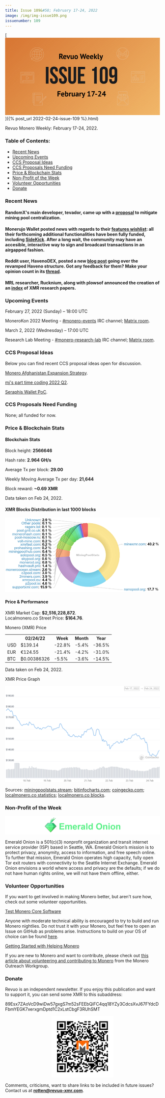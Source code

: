 ```yaml
---
title: Issue 109&#58; February 17-24, 2022
image: /img/img-issue109.png
issuenumber: 109
---
```

[<img src="/img/img-issue109.png" alt="Revuo Monero Weekly #109 Slide" class="img-lead">]({% post_url 2022-02-24-issue-109 %}.html)

<p class="text-lead">Revuo Monero Weekly: February 17-24, 2022.</p>
<!--more-->

<h3>Table of Contents:</h3>
<ul class="contents">
    <li><a href="#news">Recent News</a></li>
    <li><a href="#events">Upcoming Events</a></li>
    <li><a href="#ideas">CCS Proposal Ideas</a></li>
    <li><a href="#proposals">CCS Proposals Need Funding</a></li>
    <li><a href="#stats">Price & Blockchain Stats</a></li>
    <li><a href="#merchant">Non-Profit of the Week</a></li>
    <li><a href="#volunteer">Volunteer Opportunities</a></li>
    <li><a href="#donate">Donate</a></li>
</ul>

<h3 id="news">Recent News</h3>

<div class="newsbyte">
    <h4>RandomX's main developer, tevador, came up with a <a href="https://github.com/monero-project/research-lab/issues/98" target="_blank">proposal</a> to mitigate mining pool centralization.</h4>
</div>

<div class="newsbyte">
    <h4>Monerujo Wallet posted news with regards to their <a href="https://funding.monerujo.app/" target="_blank">features wishlist</a>: all their forthcoming additional functionalities have been fully funded</a>, including <a href="https://nitter.it/monerujowallet/status/1422295987201134597" target="_blank">SideKick</a>. After a long wait, the community may have an accesible, interactive way to sign and broadcast transactions in an airgapped fashion.</h4>
</div>

<div class="newsbyte">
    <h4>Reddit user, HavenoDEX, posted a new <a href="https://haveno.exchange/2022/02/02/haveno-structure.html" target="_blank">blog post</a> going over the revamped Haveno structure. Got any feedback for them? Make your opinion count in its <a href="https://teddit.adminforge.de/r/Monero/comments/svcwrv/the_improved_structure_of_haveno_key_word/" target="_blank">thread</a>.</h4>
</div>

<div class="newsbyte">
    <h4>MRL researcher, Rucknium, along with plowsof announced the creation of an <a href="https://moneroresearch.info/" target="_blank">index</a> of XMR research papers.</h4>
</div>

<h3 id="events">Upcoming Events</h3>

<div class="event">
    <p class="date" markdown="1">February 27, 2022 (Sunday) – 18:00 UTC</p>
    <p markdown="1">MoneroKon 2022 Meeting - <a href="irc://irc.libera.chat/#monero-events" target="_blank">#monero-events</a> IRC channel; <a href="https://matrix.to/#/#monero-events:monero.social" target="_blank">Matrix room</a>.</p>
</div>

<div class="event">
    <p class="date" markdown="1">March 2, 2022 (Wednesday) – 17:00 UTC</p>
    <p markdown="1">Research Lab Meeting - <a href="irc://irc.libera.chat/#monero-research-lab" target="_blank">#monero-research-lab</a> IRC channel; <a href="https://matrix.to/#/#monero-research-lab:monero.social" target="_blank">Matrix room</a>.</p>
</div>

<h3 id="ideas">CCS Proposal Ideas</h3>

<p>Below you can find recent CCS proposal ideas open for discussion.</p>

<div class="proposal">
<p><a href="https://repo.getmonero.org/monero-project/ccs-proposals/-/merge_requests/282" target="_blank">Monero Afghanistan Expansion Strategy</a>.</p>
</div>

<div class="proposal">
<p><a href="https://repo.getmonero.org/monero-project/ccs-proposals/-/merge_requests/287" target="_blank">mj's part time coding 2022 Q2</a>.</p>
</div>

<div class="proposal">
<p><a href="https://repo.getmonero.org/monero-project/ccs-proposals/-/merge_requests/290" target="_blank">Seraphis Wallet PoC</a>.</p>
</div>

<h3 id="proposals">CCS Proposals Need Funding</h3>

<p>None; all funded for now.</p>

<h3 id="stats">Price & Blockchain Stats</h3>

<h4 class="stat">Blockchain Stats</h4>

<div class="bcstats">
    <p>Block height: <b>2566646</b></p>
    <p>Hash rate: <b>2.964 GH/s</b></p>
    <p>Average Tx per block: <b>29.00</b></p>
    <p>Weekly Moving Average Tx per day: <b>21,644</b></p>
    <p>Block reward: <b>~0.69 XMR</b></p>
</div>
<p class="note">Data taken on Feb 24, 2022.</p>

<h4 class="stat">XMR Blocks Distribution in last 1000 blocks</h4>
<p><img src="/img/hashrate-pool-distribution-0224.png" alt="Hashrate Pool Distribution Pie Chart"/></p>

<h4 class="stat" id="price-stat">Price & Performance</h4>

<div class="price-intro">XMR Market Cap: <b>$2,516,228,872</b>.<br/>Localmonero.co Street Price: <b>$164.76</b>.</div>

<p class="table-title">Monero (XMR) Price</p>
<table class="price-table">
  <tr class="row1">
    <th></th>
    <th>02/24/22</th>
    <th>Week</th>
    <th>Month</th>
    <th>Year</th>
  </tr>
  <tr>
    <td data-th="XMR to">USD</td>
    <td data-th="02/24/22">$139.14</td>
    <td data-th="Week" class="red">-22.8%</td>
    <td data-th="Month" class="red">-5.4%</td>
    <td data-th="Year" class="red">-36.5%</td>
  </tr>
  <tr class="row3">
    <td data-th="XMR to">EUR</td>
    <td data-th="02/24/22">€124.55</td>
    <td data-th="Week" class="red">-21.4%</td>
    <td data-th="Month" class="red">-4.2%</td>
    <td data-th="Year" class="red">-31.0%</td>
  </tr>
  <tr>
    <td data-th="XMR to">BTC</td>
    <td data-th="02/24/22">₿0.00386326</td>
    <td data-th="Week" class="red">-5.5%</td>
    <td data-th="Month" class="red">-3.6%</td>
    <td data-th="Year" class="red">-14.5%</td>
  </tr>
</table>
<p class="note">Data taken on Feb 24, 2022.</p>

<p class="table-title">XMR Price Graph</p>

![XMR Price Graph 02/17/22-02/24/22](/img/weekly-chart-0224.png "XMR Price Graph 02/17/22-02/24/22") 

Sources: <a href="https://miningpoolstats.stream/monero" target="_blank">miningpoolstats.stream</a>; <a href="https://bitinfocharts.com/monero/" target="_blank">bitinfocharts.com</a>; <a href="https://www.coingecko.com/en/coins/monero" target="_blank">coingecko.com</a>; <a href="https://localmonero.co/statistics" target="_blank">localmonero.co statistics</a>; <a href="https://localmonero.co/blocks" target="_blank">localmonero.co blocks</a>.

<h3 id="merchant">Non-Profit of the Week</h3>

<a href="https://emeraldonion.org/about/" target="_blank"><img src="/img/emerald-logo.png" alt="Emerald Onion Logo" class="merchant-img" id="eme"></a>

Emerald Onion is a 501(c)(3) nonprofit organization and transit internet service provider (ISP) based in Seattle, WA. Emerald Onion’s mission is to protect privacy, anonymity, access to information, and free speech online. To further that mission, Emerald Onion operates high capacity, fully open Tor exit routers with connectivity to the Seattle Internet Exchange. Emerald Onion envisions a world where access and privacy are the defaults; if we do not have human rights online, we will not have them offline, either.

<h3 id="volunteer">Volunteer Opportunities</h3>

<p>If you want to get involved in making Monero better, but aren't sure how, check out some volunteer opportunities.</p>

<div class="newsbyte">
    <p class="date"><a href="https://github.com/monero-project/monero" target="_blank">Test Monero Core Software</a></p>
    <p>Anyone with moderate technical ability is encouraged to try to build and run Monero nightlies. Do not trust it with your Monero, but feel free to open an Issue on GitHub as problems arise. Instructions to build on your OS of choice can be found <a href="https://github.com/monero-project/monero#compiling-monero-from-source" target="_blank">here</a>. </p>
</div>

<div class="newsbyte">
    <p class="date"><a href="https://github.com/monero-project/monero" target="_blank">Getting Started with Helping Monero</a></p>
    <p>If you are new to Monero and want to contribute, please check out <a href="https://www.monerooutreach.org/stories/getting-started-helping-monero.php" target="_blank">this article about volunteering and contributing to Monero</a> from the Monero Outreach Workgroup. </p>
</div>

<h3 id="donate">Donate</h3>

<p markdown="1">Revuo is an independent newsletter. If you enjoy this publication and want to support it, you can send some XMR to this subaddress:</p>

<p class="address" markdown="1">89Esx7ZAoVcD9wiDw57gxgS7m52sFEEbQiFC4qq18YZy3CdcsXvJ67FYdcDFbmYEGK7xerxgmDptd1C2xLstCbgF3RUhSMT</p>

<p><center><a href="monero:89Esx7ZAoVcD9wiDw57gxgS7m52sFEEbQiFC4qq18YZy3CdcsXvJ67FYdcDFbmYEGK7xerxgmDptd1C2xLstCbgF3RUhSMT" class="qr"><img src="/img/donate-monero.jpg" style="max-width: 200px;"/></a></center></p>

Comments, criticisms, want to share links to be included in future issues? Contact us at **rotten@revuo-xmr.com**.